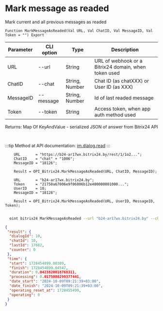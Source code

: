 ﻿---
sidebar_position: 6
---

# Mark message as readed
 Mark current and all previous messages as readed



`Function MarkMessageAsReaded(Val URL, Val ChatID, Val MessageID, Val Token = "") Export`

  | Parameter | CLI option | Type | Description |
  |-|-|-|-|
  | URL | --url | String | URL of webhook or a Bitrix24 domain, when token used |
  | ChatID | --chat | String, Number | Chat ID (as chatXXX) or User ID (as XXX) |
  | MessageID | --message | String, Number | Id of last readed message |
  | Token | --token | String | Access token, when app auth method used |

  
  Returns:  Map Of KeyAndValue - serialized JSON of answer from Bitrix24 API

<br/>

:::tip
Method at API documentation: [im.dialog.read](https://dev.1c-bitrix.ru/learning/course/?COURSE_ID=93&LESSON_ID=12053)
:::
<br/>


```bsl title="Code example"
    URL       = "https://b24-ar17wx.bitrix24.by/rest/1/1o2...";
    ChatID    = "chat" + "1006";
    MessageID = "18126";

    Result = OPI_Bitrix24.MarkMessageAsReaded(URL, ChatID, MessageID);

    URL       = "b24-ar17wx.bitrix24.by";
    Token     = "21750a67006e9f06006b12e400000001000...";
    UserID    = 10;
    MessageID = "18128";

    Result = OPI_Bitrix24.MarkMessageAsReaded(URL, UserID, MessageID, Token);
```



```sh title="CLI command example"
    
  oint bitrix24 MarkMessageAsReaded --url "b24-ar17wx.bitrix24.by" --chat "chat + 450" --message "8684" --token "fe3fa966006e9f06006b12e400000001000..."

```

```json title="Result"
{
 "result": {
  "dialogId": 10,
  "chatId": 10,
  "lastId": 17682,
  "counter": 0
 },
 "time": {
  "start": 1728454899.00309,
  "finish": 1728454899.04547,
  "duration": 0.0423820018768311,
  "processing": 0.0175080299377441,
  "date_start": "2024-10-09T09:21:39+03:00",
  "date_finish": "2024-10-09T09:21:39+03:00",
  "operating_reset_at": 1728455499,
  "operating": 0
 }
}
```
